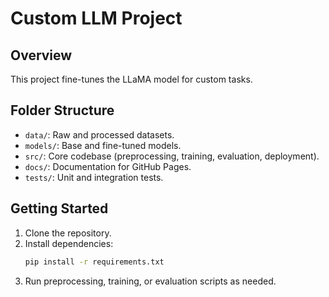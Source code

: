 # Custom LLM Project

## Overview
This project fine-tunes the LLaMA model for custom tasks.

## Folder Structure
- `data/`: Raw and processed datasets.
- `models/`: Base and fine-tuned models.
- `src/`: Core codebase (preprocessing, training, evaluation, deployment).
- `docs/`: Documentation for GitHub Pages.
- `tests/`: Unit and integration tests.

## Getting Started
1. Clone the repository.
2. Install dependencies:
   ```bash
   pip install -r requirements.txt
   ```
3. Run preprocessing, training, or evaluation scripts as needed.

